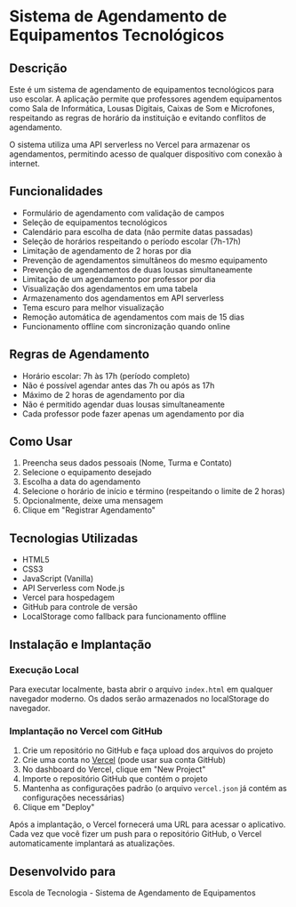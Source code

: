 # Sistema de Agendamento de Equipamentos Tecnológicos

## Descrição

Este é um sistema de agendamento de equipamentos tecnológicos para uso escolar. A aplicação permite que professores agendem equipamentos como Sala de Informática, Lousas Digitais, Caixas de Som e Microfones, respeitando as regras de horário da instituição e evitando conflitos de agendamento.

O sistema utiliza uma API serverless no Vercel para armazenar os agendamentos, permitindo acesso de qualquer dispositivo com conexão à internet.

## Funcionalidades

- Formulário de agendamento com validação de campos
- Seleção de equipamentos tecnológicos
- Calendário para escolha de data (não permite datas passadas)
- Seleção de horários respeitando o período escolar (7h-17h)
- Limitação de agendamento de 2 horas por dia
- Prevenção de agendamentos simultâneos do mesmo equipamento
- Prevenção de agendamentos de duas lousas simultaneamente
- Limitação de um agendamento por professor por dia
- Visualização dos agendamentos em uma tabela
- Armazenamento dos agendamentos em API serverless
- Tema escuro para melhor visualização
- Remoção automática de agendamentos com mais de 15 dias
- Funcionamento offline com sincronização quando online

## Regras de Agendamento

- Horário escolar: 7h às 17h (período completo)
- Não é possível agendar antes das 7h ou após as 17h
- Máximo de 2 horas de agendamento por dia
- Não é permitido agendar duas lousas simultaneamente
- Cada professor pode fazer apenas um agendamento por dia

## Como Usar

1. Preencha seus dados pessoais (Nome, Turma e Contato)
2. Selecione o equipamento desejado
3. Escolha a data do agendamento
4. Selecione o horário de início e término (respeitando o limite de 2 horas)
5. Opcionalmente, deixe uma mensagem
6. Clique em "Registrar Agendamento"

## Tecnologias Utilizadas

- HTML5
- CSS3
- JavaScript (Vanilla)
- API Serverless com Node.js
- Vercel para hospedagem
- GitHub para controle de versão
- LocalStorage como fallback para funcionamento offline

## Instalação e Implantação

### Execução Local

Para executar localmente, basta abrir o arquivo `index.html` em qualquer navegador moderno. Os dados serão armazenados no localStorage do navegador.

### Implantação no Vercel com GitHub

1. Crie um repositório no GitHub e faça upload dos arquivos do projeto
2. Crie uma conta no [Vercel](https://vercel.com) (pode usar sua conta GitHub)
3. No dashboard do Vercel, clique em "New Project"
4. Importe o repositório GitHub que contém o projeto
5. Mantenha as configurações padrão (o arquivo `vercel.json` já contém as configurações necessárias)
6. Clique em "Deploy"

Após a implantação, o Vercel fornecerá uma URL para acessar o aplicativo. Cada vez que você fizer um push para o repositório GitHub, o Vercel automaticamente implantará as atualizações.

## Desenvolvido para

Escola de Tecnologia - Sistema de Agendamento de Equipamentos